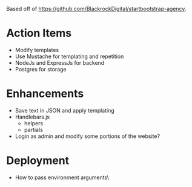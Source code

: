 Based off of https://github.com/BlackrockDigital/startbootstrap-agency.

# Action Items
- Modify templates
- Use Mustache for templating and repetition
- NodeJs and ExpressJs for backend
- Postgres for storage

# Enhancements
- Save text in JSON and apply templating
- Handlebars.js
    - helpers
    - partials
- Login as admin and modify some portions of the website?

# Deployment
- How to pass environment arguments\